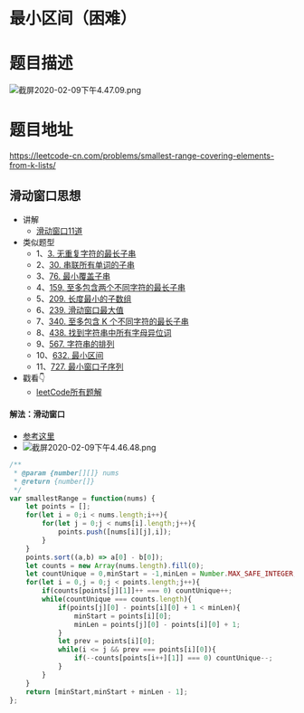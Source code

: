 # 最小区间（困难）
# 题目描述
![截屏2020-02-09下午4.47.09.png](https://pic.leetcode-cn.com/030f6bcb241118a80639e80ffbe1c68fcbad1a9b22ff15f3cd8164f8fc857813-%E6%88%AA%E5%B1%8F2020-02-09%E4%B8%8B%E5%8D%884.47.09.png)
# 题目地址
<https://leetcode-cn.com/problems/smallest-range-covering-elements-from-k-lists/>
## 滑动窗口思想
+ 讲解
  + [滑动窗口11道](https://github.com/Alex660/Algorithms-and-data-structures/blob/master/demos/%E6%BB%91%E5%8A%A8%E7%AA%97%E5%8F%A311%E9%81%93.md)
+ 类似题型
  + 1、[3. 无重复字符的最长子串](https://leetcode-cn.com/problems/longest-substring-without-repeating-characters/)
  + 2、[30. 串联所有单词的子串](https://leetcode-cn.com/problems/substring-with-concatenation-of-all-words/)
  + 3、[76. 最小覆盖子串](https://leetcode-cn.com/problems/minimum-window-substring/)
  + 4、[159. 至多包含两个不同字符的最长子串](https://leetcode-cn.com/problems/longest-substring-with-at-most-two-distinct-characters/)
  + 5、[209. 长度最小的子数组](https://leetcode-cn.com/problems/minimum-size-subarray-sum/)
  + 6、[239. 滑动窗口最大值](https://leetcode-cn.com/problems/sliding-window-maximum/)
  + 7、[340. 至多包含 K 个不同字符的最长子串](https://leetcode-cn.com/problems/longest-substring-with-at-most-k-distinct-characters/)
  + 8、[438. 找到字符串中所有字母异位词](https://leetcode-cn.com/problems/find-all-anagrams-in-a-string/)
  + 9、[567. 字符串的排列](https://leetcode-cn.com/problems/permutation-in-string/)
  + 10、[632. 最小区间](https://leetcode-cn.com/problems/smallest-range-covering-elements-from-k-lists/)
  + 11、[727. 最小窗口子序列](https://leetcode-cn.com/problems/minimum-window-subsequence/)
+ 戳看👇
  + [leetCode所有题解](https://github.com/Alex660/leetcode)
#### 解法：滑动窗口
+ [参考这里](https://leetcode.com/problems/smallest-range-covering-elements-from-k-lists/discuss/104920/Java-8-Sliding-window)
+ ![截屏2020-02-09下午4.46.48.png](https://pic.leetcode-cn.com/4c60708eb664983913331db16cfc9f9770b37b1e81ea528baf83f8f1b1ab281c-%E6%88%AA%E5%B1%8F2020-02-09%E4%B8%8B%E5%8D%884.46.48.png)
```javascript
/**
 * @param {number[][]} nums
 * @return {number[]}
 */
var smallestRange = function(nums) {
    let points = [];
    for(let i = 0;i < nums.length;i++){
        for(let j = 0;j < nums[i].length;j++){
            points.push([nums[i][j],i]);
        }
    }
    points.sort((a,b) => a[0] - b[0]);
    let counts = new Array(nums.length).fill(0);
    let countUnique = 0,minStart = -1,minLen = Number.MAX_SAFE_INTEGER;
    for(let i = 0,j = 0;j < points.length;j++){
        if(counts[points[j][1]]++ === 0) countUnique++;
        while(countUnique === counts.length){
            if(points[j][0] - points[i][0] + 1 < minLen){
                minStart = points[i][0];
                minLen = points[j][0] - points[i][0] + 1;
            }
            let prev = points[i][0];
            while(i <= j && prev === points[i][0]){
                if(--counts[points[i++][1]] === 0) countUnique--;
            }
        }
    }
    return [minStart,minStart + minLen - 1];
};
```